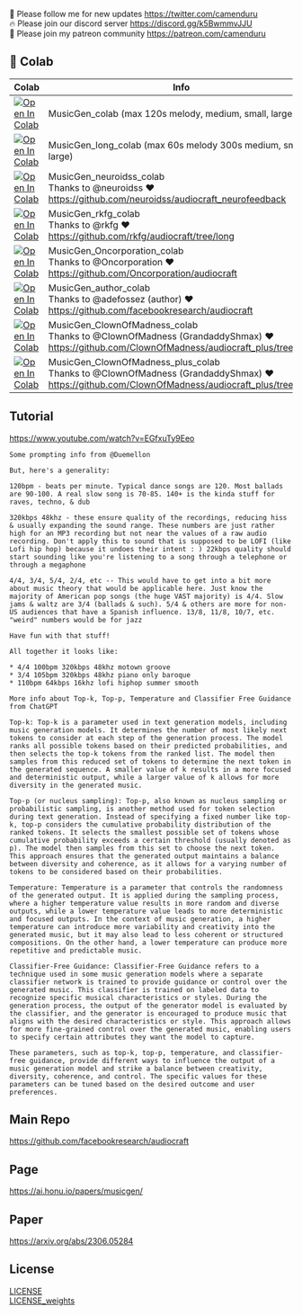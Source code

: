 🐣 Please follow me for new updates https://twitter.com/camenduru <br />
🔥 Please join our discord server https://discord.gg/k5BwmmvJJU <br />
🥳 Please join my patreon community https://patreon.com/camenduru <br />

## 🦒 Colab

| Colab | Info
| --- | --- |
[![Open In Colab](https://colab.research.google.com/assets/colab-badge.svg)](https://colab.research.google.com/github/camenduru/MusicGen-colab/blob/main/MusicGen_colab.ipynb) | MusicGen_colab (max 120s melody, medium, small, large)
[![Open In Colab](https://colab.research.google.com/assets/colab-badge.svg)](https://colab.research.google.com/github/camenduru/MusicGen-colab/blob/main/MusicGen_long_colab.ipynb) | MusicGen_long_colab (max 60s melody 300s medium, small, large)
[![Open In Colab](https://colab.research.google.com/assets/colab-badge.svg)](https://colab.research.google.com/github/camenduru/MusicGen-colab/blob/main/MusicGen_neuroidss_colab.ipynb) | MusicGen_neuroidss_colab <br /> Thanks to @neuroidss ❤ <br /> https://github.com/neuroidss/audiocraft_neurofeedback
[![Open In Colab](https://colab.research.google.com/assets/colab-badge.svg)](https://colab.research.google.com/github/camenduru/MusicGen-colab/blob/main/MusicGen_rkfg_colab.ipynb) | MusicGen_rkfg_colab <br /> Thanks to @rkfg ❤ <br /> https://github.com/rkfg/audiocraft/tree/long
[![Open In Colab](https://colab.research.google.com/assets/colab-badge.svg)](https://colab.research.google.com/github/camenduru/MusicGen-colab/blob/main/MusicGen_Oncorporation_colab.ipynb) | MusicGen_Oncorporation_colab <br /> Thanks to @Oncorporation ❤ <br /> https://github.com/Oncorporation/audiocraft
[![Open In Colab](https://colab.research.google.com/assets/colab-badge.svg)](https://colab.research.google.com/github/camenduru/MusicGen-colab/blob/main/MusicGen_author_colab.ipynb) | MusicGen_author_colab <br /> Thanks to @adefossez (author) ❤ <br /> https://github.com/facebookresearch/audiocraft
[![Open In Colab](https://colab.research.google.com/assets/colab-badge.svg)](https://colab.research.google.com/github/camenduru/MusicGen-colab/blob/main/MusicGen_ClownOfMadness_colab.ipynb) | MusicGen_ClownOfMadness_colab <br /> Thanks to @ClownOfMadness (GrandaddyShmax) ❤ <br /> https://github.com/ClownOfMadness/audiocraft_plus/tree/bg
[![Open In Colab](https://colab.research.google.com/assets/colab-badge.svg)](https://colab.research.google.com/github/camenduru/MusicGen-colab/blob/main/MusicGen_ClownOfMadness_plus_colab.ipynb) | MusicGen_ClownOfMadness_plus_colab <br /> Thanks to @ClownOfMadness (GrandaddyShmax) ❤ <br /> https://github.com/ClownOfMadness/audiocraft_plus/tree/plus

## Tutorial
https://www.youtube.com/watch?v=EGfxuTy9Eeo

```
Some prompting info from @Duemellon

But, here's a generality:

120bpm - beats per minute. Typical dance songs are 120. Most ballads are 90-100. A real slow song is 70-85. 140+ is the kinda stuff for raves, techno, & dub

320kbps 48khz - these ensure quality of the recordings, reducing hiss & usually expanding the sound range. These numbers are just rather high for an MP3 recording but not near the values of a raw audio recording. Don't apply this to sound that is supposed to be LOFI (like Lofi hip hop) because it undoes their intent : ) 22kbps quality should start sounding like you're listening to a song through a telephone or through a megaphone

4/4, 3/4, 5/4, 2/4, etc -- This would have to get into a bit more about music theory that would be applicable here. Just know the majority of American pop songs (the huge VAST majority) is 4/4. Slow jams & waltz are 3/4 (ballads & such). 5/4 & others are more for non-US audiences that have a Spanish influence. 13/8, 11/8, 10/7, etc. "weird" numbers would be for jazz

Have fun with that stuff!

All together it looks like:

* 4/4 100bpm 320kbps 48khz motown groove
* 3/4 105bpm 320kbps 48khz piano only baroque
* 110bpm 64kbps 16khz lofi hiphop summer smooth

More info about Top-k, Top-p, Temperature and Classifier Free Guidance from ChatGPT

Top-k: Top-k is a parameter used in text generation models, including music generation models. It determines the number of most likely next tokens to consider at each step of the generation process. The model ranks all possible tokens based on their predicted probabilities, and then selects the top-k tokens from the ranked list. The model then samples from this reduced set of tokens to determine the next token in the generated sequence. A smaller value of k results in a more focused and deterministic output, while a larger value of k allows for more diversity in the generated music.

Top-p (or nucleus sampling): Top-p, also known as nucleus sampling or probabilistic sampling, is another method used for token selection during text generation. Instead of specifying a fixed number like top-k, top-p considers the cumulative probability distribution of the ranked tokens. It selects the smallest possible set of tokens whose cumulative probability exceeds a certain threshold (usually denoted as p). The model then samples from this set to choose the next token. This approach ensures that the generated output maintains a balance between diversity and coherence, as it allows for a varying number of tokens to be considered based on their probabilities.

Temperature: Temperature is a parameter that controls the randomness of the generated output. It is applied during the sampling process, where a higher temperature value results in more random and diverse outputs, while a lower temperature value leads to more deterministic and focused outputs. In the context of music generation, a higher temperature can introduce more variability and creativity into the generated music, but it may also lead to less coherent or structured compositions. On the other hand, a lower temperature can produce more repetitive and predictable music.

Classifier-Free Guidance: Classifier-Free Guidance refers to a technique used in some music generation models where a separate classifier network is trained to provide guidance or control over the generated music. This classifier is trained on labeled data to recognize specific musical characteristics or styles. During the generation process, the output of the generator model is evaluated by the classifier, and the generator is encouraged to produce music that aligns with the desired characteristics or style. This approach allows for more fine-grained control over the generated music, enabling users to specify certain attributes they want the model to capture.

These parameters, such as top-k, top-p, temperature, and classifier-free guidance, provide different ways to influence the output of a music generation model and strike a balance between creativity, diversity, coherence, and control. The specific values for these parameters can be tuned based on the desired outcome and user preferences.
```

## Main Repo
https://github.com/facebookresearch/audiocraft

## Page
https://ai.honu.io/papers/musicgen/

## Paper
https://arxiv.org/abs/2306.05284

## License
[LICENSE](LICENSE) <br />
[LICENSE_weights](LICENSE_weights)

